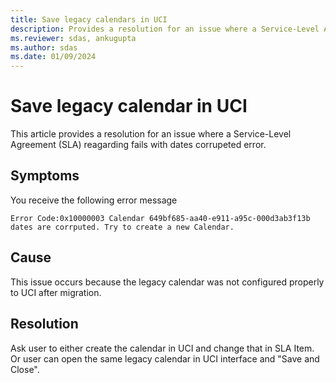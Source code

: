 ```yaml
---
title: Save legacy calendars in UCI
description: Provides a resolution for an issue where a Service-Level Agreement (SLA) reagarding fails with dates corrupeted error.
ms.reviewer: sdas, ankugupta
ms.author: sdas
ms.date: 01/09/2024
---
```

# Save legacy calendar in UCI

This article provides a resolution for an issue where a Service-Level Agreement (SLA) reagarding fails with dates corrupeted error.

## Symptoms

You receive the following error message

`Error Code:0x10000003 Calendar 649bf685-aa40-e911-a95c-000d3ab3f13b dates are corrputed. Try to create a new Calendar.`

## Cause

This issue occurs because the legacy calendar was not configured properly to UCI after migration.

## Resolution

Ask user to either create the calendar in UCI and change that in SLA Item. Or user can open the same legacy calendar in UCI interface and "Save and Close".

